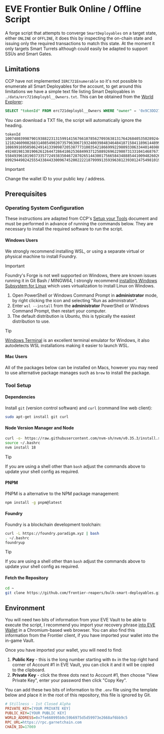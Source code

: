# EVE Frontier Bulk Online / Offline Script

A forge script that attempts to converge `SmartDeployables` on a target state, either `ONLINE` or `OFFLINE`, it does this by inspecting the on-chain state and issuing only the required transactions to match this state. At the moment it only targets Smart Turrets although could easily be adapted to support SSUs and Smart Gates.

## Limitations

CCP have not implemented `IERC721Enumerable` so it's not possible to enumerate all Smart Deployables for the account, to get around this limitations we have a simple text file listing Smart Deployables in `./data/erc721deploybl__Owners.txt`. This can be obtained from the [World Explorer](https://explorer.mud.dev/garnet/worlds/0x7fe660995b0c59b6975d5d59973e2668af6bb9c5/explore?tableId=0x74626572633732316465706c6f79626c4f776e65727300000000000000000000&query=SELECT%2520%2522tokenId%2522%2520FROM%2520erc721deploybl__Owners%2520WHERE%2520%2522owner%2522%2520%253D%2520%270x9C3DD27Eb75076383269bd30C3ea6A33151D9f26%27%253B):

```sql
SELECT "tokenId" FROM erc721deploybl__Owners WHERE "owner" = '0x9C3DD27Eb75076383269bd30C3ea6A33151D9f26';
```

You can download a TXT file, the script will automatically ignore the heading.

```text
tokenId
10074803998790193882231315991415676610785627093638131764268405350289244740380
12182460908268314085490207357963067193240039848346484187158411896144899073584
108699169505062491413390987205387773100354218669992298093306334401469889690374
49240198130190626126447286418625368499371258892696229807313310414687671817084
55849396101903733577249383504672870265144300175665843488854410094826026863578
89929449024255543384433009674520022221879999135939638123930124754981019555776
```

> [!IMPORTANT]
> Change the wallet ID to your public key / address.

## Prerequisites

### Operating System Configuration

These instructions are adapted from CCP's [Setup your Tools](https://docs.evefrontier.com/Tools) document and must be performed in advance of running the commands below. They are necessary to install the required software to run the script.

#### Windows Users

We strongly recommend installing WSL, or using a separate virtual or physical machine to install Foundry.

> [!IMPORTANT]
> Foundry's Forge is not well supported on Windows, there are known issues running it in Git Bash / MINGW64, I strongly recommend [installing Windows Subsystem for Linux](https://learn.microsoft.com/en-us/windows/wsl/install) which uses virtualization to install Linux on Windows.

1. Open PowerShell or Windows Command Prompt in **administrator** mode, by right clicking the icon and selecting "Run as administrator".
2. Enter `wsl --install` from the **administrator** PowerShell or Windows Command Prompt, then restart your computer.
3. The default distribution is Ubuntu, this is typically the easiest distribution to use.

> [!TIP]
> [Windows Terminal](https://apps.microsoft.com/detail/9n0dx20hk701?hl=en-US&gl=US) is an excellent terminal emulator for Windows, it also autodetects WSL installations making it easier to launch WSL.

#### Mac Users

All of the packages below can be installed on Macs, however you may need to use alternative package manages such as `brew` to install the package.

### Tool Setup

#### Dependencies

Install `git` (version control software) and `curl` (command line web client):

```sh
sudo apt-get install git curl
```

#### Node Version Manager and Node

```sh
curl -o- https://raw.githubusercontent.com/nvm-sh/nvm/v0.35.3/install.sh | bash
source ~/.bashrc
nvm install 18
```

> [!TIP]
> If you are using a shell other than `bash` adjust the commands above to update your shell config as required.

#### PNPM

PNPM is a alternative to the NPM package management:

```sh
npm install -g pnpm@latest
```

#### Foundry

Foundry is a blockchain development toolchain:

```sh
curl -L https://foundry.paradigm.xyz | bash
. ~/.bashrc
foundryup
```

> [!TIP]
> If you are using a shell other than `bash` adjust the commands above to update your shell config as required.

#### Fetch the Repository

```sh
cd ~
git clone https://github.com/frontier-reapers/bulk-smart-deployables.git
```

## Environment

You will need two bits of information from your EVE Vault to be able to execute the script, I recommend you import your recovery phrase [into EVE Wallet](https://docs.evefrontier.com/EveVault/installation) in a Chromium-based web browser. You can also find this information from the Frontier client, if you have imported your wallet into the in-game Vault.

Once you have imported your wallet, you will need to find:

1. **Public Key** - this is the long number starting with `0x` in the top right hand corner of Account #1 in EVE Vault, you can click it and it will be copied to the clipboard. 
2. **Private Key** - click the three dots next to Account #1, then choose "View Private Key", enter your password then click "Copy Key".

You can add these two bits of information to the `.env` file using the template below and place it in the root of this repository, this file is ignored by Git.

```ini
# Stillness - 1st Closed Alpha
PRIVATE_KEY=[YOUR PRIVATE KEY]
PUBLIC_KEY=[YOUR PUBLIC KEY]
WORLD_ADDRESS=0x7fe660995b0c59b6975d5d59973e2668af6bb9c5
RPC_URL=https://rpc.garnetchain.com
CHAIN_ID=17069
```